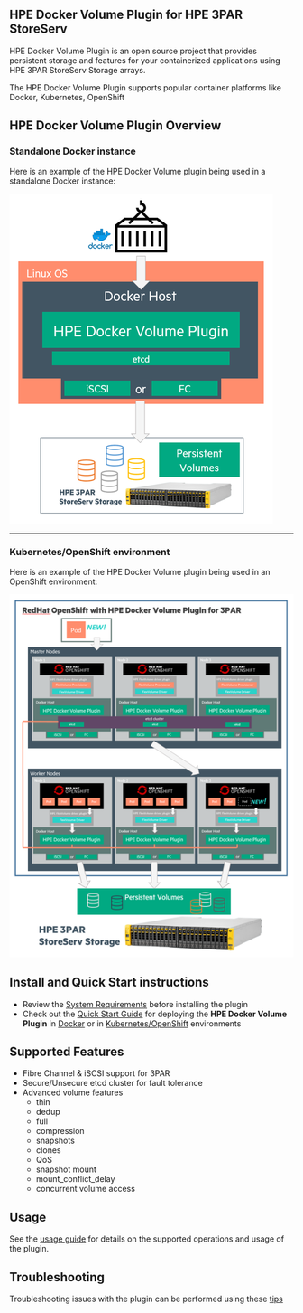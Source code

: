 ## HPE Docker Volume Plugin for HPE 3PAR StoreServ

HPE Docker Volume Plugin is an open source project that provides persistent storage and features for your containerized applications using HPE 3PAR StoreServ Storage arrays.

The HPE Docker Volume Plugin supports popular container platforms like Docker, Kubernetes, OpenShift 

## HPE Docker Volume Plugin Overview

### **Standalone Docker instance**

Here is an example of the HPE Docker Volume plugin being used in a standalone Docker instance:

![HPE Docker Volume Plugin](/docs/img/3PAR_docker_design_diagram_75.png)

---
### **Kubernetes/OpenShift environment**

Here is an example of the HPE Docker Volume plugin being used in an OpenShift environment:

![HPE Docker Volume Plugin with OpenShift](/docs/img/3PAR_k8_design_diagram_75.png)

## Install and Quick Start instructions

* Review the [System Requirements](/docs/system-reqs.md) before installing the plugin
* Check out the [Quick Start Guide](/docs/quick_start_guide.md) for deploying the **HPE Docker Volume Plugin** in [Docker](/docs/quick_start_guide.md#docker) or in [Kubernetes/OpenShift](/docs/quick_start_guide.md#k8) environments


## Supported Features

* Fibre Channel & iSCSI support for 3PAR
* Secure/Unsecure etcd cluster for fault tolerance
* Advanced volume features
  * thin
  * dedup
  * full
  * compression
  * snapshots
  * clones
  * QoS
  * snapshot mount
  * mount_conflict_delay
  * concurrent volume access

## Usage

See the [usage guide](/docs/usage.md) for details on the supported operations and usage of the plugin.

## Troubleshooting

Troubleshooting issues with the plugin can be performed using these [tips](/docs/troubleshooting.md)
